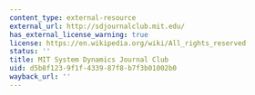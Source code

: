 ```yaml
---
content_type: external-resource
external_url: http://sdjournalclub.mit.edu/
has_external_license_warning: true
license: https://en.wikipedia.org/wiki/All_rights_reserved
status: ''
title: MIT System Dynamics Journal Club
uid: d5b8f123-9f1f-4339-87f8-b7f3b01002b0
wayback_url: ''
---
```

